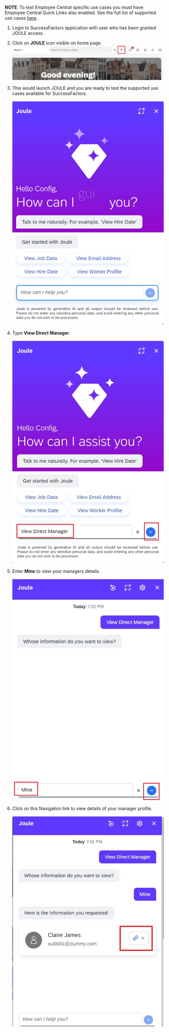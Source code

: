 **NOTE**: To test Employee Central specific use cases you must have Employee Central Quick Links also enabled. See the full list of supported use cases [here](https://help.sap.com/docs/joule/capabilities-guide/transactional-use-cases).

1. Login to SuccessFactors application with user who has been granted JOULE access. 
2. Click on **JOULE** icon visible on home page.</br>
![Test_Joule_SF](1Icon.jpg)

3. This would launch JOULE and you are ready to test the supported use cases available for SuccessFactors.</br>        
![Test_Joule_SF](2Joule_Launch.jpg)  

4. Type **View Direct Manager**.</br>                        
![Test_Joule_SF](3View_Direct_Manager.jpg) 

5. Enter **Mine** to view your managers details.</br>                      
![Test_Joule_SF](4Mine.jpg)

6. Click on this Navigation link to view details of your manager profile.</br>  
![Test_Joule_SF](6Nav.jpg)
